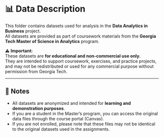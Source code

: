 # 📊 Data Description

This folder contains datasets used for analysis in the **Data Analytics in Business** project.  
All datasets are provided as part of coursework materials from the **Georgia Tech Master of Science in Analytics** program.

⚠️ **Important:**  
These datasets are **for educational and non-commercial use only.**  
They are intended to support coursework, exercises, and practice projects, and may not be redistributed or used for any commercial purpose without permission from Georgia Tech.

---

## 📌 Notes

- All datasets are anonymized and intended for **learning and demonstration purposes**.  
- If you are a student in the Master’s program, you can access the original data files through the course portal (Canvas).  
- If you are not enrolled, please note that these files may not be identical to the original datasets used in the assignments.
